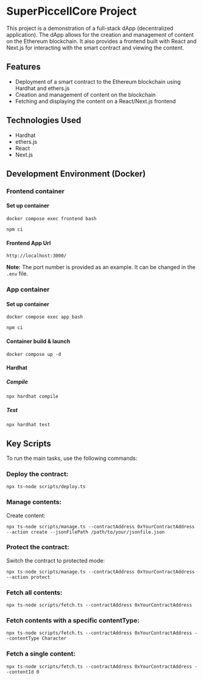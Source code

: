 # SuperPiccellCore Project

This project is a demonstration of a full-stack dApp (decentralized application). The dApp allows for the creation and management of content on the Ethereum blockchain. It also provides a frontend built with React and Next.js for interacting with the smart contract and viewing the content.

## Features

- Deployment of a smart contract to the Ethereum blockchain using Hardhat and ethers.js
- Creation and management of content on the blockchain
- Fetching and displaying the content on a React/Next.js frontend

## Technologies Used

- Hardhat
- ethers.js
- React
- Next.js


## Development Environment (Docker)

### Frontend container

#### Set up container

```shell
docker compose exec frontend bash
```

```shell
npm ci
```

#### Frontend App Url

`http://localhost:3000/`

**Note:** The port number is provided as an example. It can be changed in the `.env` file.

### App container

#### Set up container

```shell
docker compose exec app bash
```

```shell
npm ci
```

#### Container build & launch

```shell
docker compose up -d
```

#### Hardhat

##### Compile

```shell
npx hardhat compile
```

##### Test

```shell
npx hardhat test
```


## Key Scripts

To run the main tasks, use the following commands:

### Deploy the contract:

```shell
npx ts-node scripts/deploy.ts
```

### Manage contents:

Create content:

```shell
npx ts-node scripts/manage.ts --contractAddress 0xYourContractAddress --action create --jsonFilePath /path/to/your/jsonfile.json
```

### Protect the contract:

Switch the contract to protected mode:

```shell
npx ts-node scripts/manage.ts --contractAddress 0xYourContractAddress --action protect
```

### Fetch all contents:

```shell
npx ts-node scripts/fetch.ts --contractAddress 0xYourContractAddress
```

### Fetch contents with a specific contentType:

```shell
npx ts-node scripts/fetch.ts --contractAddress 0xYourContractAddress --contentType Character
```

### Fetch a single content:

```shell
npx ts-node scripts/fetch.ts --contractAddress 0xYourContractAddress --contentId 0
```
